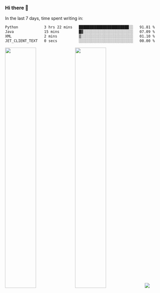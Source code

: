 ### Hi there 👋

In the last 7 days, time spent writing in:

<!--START_SECTION:waka-->

```txt
Python            3 hrs 22 mins   ███████████████████████░░   91.81 %
Java              15 mins         █▓░░░░░░░░░░░░░░░░░░░░░░░   07.09 %
XML               2 mins          ▒░░░░░░░░░░░░░░░░░░░░░░░░   01.10 %
JET_CLIENT_TEXT   0 secs          ░░░░░░░░░░░░░░░░░░░░░░░░░   00.00 %
```

<!--END_SECTION:waka-->

<img src="https://wakatime.com/share/@jimtje/5d0c92de-08f8-4a72-8f2f-6a9693d1e318.svg" width=45% height=45%> <img src="https://wakatime.com/share/@jimtje/501498ae-bda5-4da7-a89d-b40bcdd5556d.svg" width=45% height=45%>
![](https://hit.yhype.me/github/profile?user_id=43537315)

